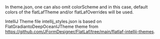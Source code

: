In theme.json, one can also omit colorScheme and in this case, default colors
of the flatLafTheme and/or flatLafOverrides will be used.

IntelliJ Theme file intellij_styles.json is based on FlatGradiantoDeepOceanIJTheme theme from https://github.com/JFormDesigner/FlatLaf/tree/main/flatlaf-intellij-themes.
